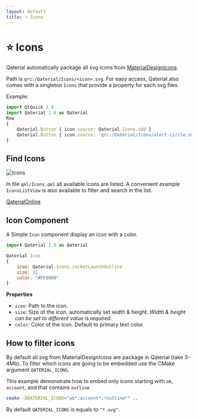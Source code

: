 ```yaml
---
layout: default
title: ⭐ Icons
---
```


# ⭐ Icons

Qaterial automatically package all svg icons from [MaterialDesignIcons](https://github.com/Templarian/MaterialDesign).

Path is `qrc:/Qaterial/Icons/<icon>.svg`.
For easy access, Qaterial also comes with a singleton `Icons` that provide a property for each svg files.

Example:


``` js
import QtQuick 2.0
import Qaterial 1.0 as Qaterial
Row
{
    Qaterial.Button { icon.source: Qaterial.Icons.add }
    Qaterial.Button { icon.source: 'qrc:/Qaterial/Icons/alert-circle.svg' }
}
```

## Find Icons

![icons](https://user-images.githubusercontent.com/17255804/86470477-d1df1680-bd3b-11ea-8602-d25f7f215df3.gif)

In file `qml/Icons.qml` all available icons are listed.
A convenient example `IconsListView` is also available to filter and search in the list.

[QaterialOnline](https://tinyurl.com/yb7tlx5n)

## Icon Component

A Simple `Icon` component display an icon with a color. 

```js
import Qaterial 1.0 as Qaterial

Qaterial.Icon
{
	icon: Qaterial.Icons.rocketLaunchOutline
    size: 32
    color: "#FF9800"
}
```

**Properties**

* `icon`: Path to the icon.
* `size`: Size of the icon, automatically set width & height. *Width & height can be set to different value is required.*
* `color`: Color of the icon. Default to primary text color.

## How to filter icons

By default all svg from MaterialDesignIcons are package in Qaterial (take 3-4Mb).
To filter which icons are going to be embedded use the CMake argument `QATERIAL_ICONS`.

This example demonstrate how to embed only icons starting with `ab`, `account`, and that contains `outline`
``` bash
cmake -DQATERIAL_ICONS="ab*;account*;*outline*" ..
```

By default `QATERIAL_ICONS` is equals to `"*.svg"`.